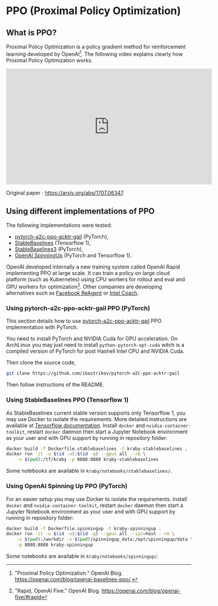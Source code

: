 # PPO (Proximal Policy Optimization)

## What is PPO?

Proximal Policy Optimization is a policy gradient method for reinforcement
learning developed by OpenAI[^PPO_OpenAI].
The following video explains clearly how Proximal Policy Optimization works.

<iframe width="560" height="315" src="https://www.youtube-nocookie.com/embed/5P7I-xPq8u8" frameborder="0" allow="accelerometer; autoplay; encrypted-media; gyroscope; picture-in-picture" allowfullscreen></iframe>

Original paper : <https://arxiv.org/abs/1707.06347>.

## Using different implementations of PPO

The following implementations were tested:

-   [pytorch-a2c-ppo-acktr-gail](https://github.com/ikostrikov/pytorch-a2c-ppo-acktr-gail) (PyTorch),
-   [StableBaselines](https://github.com/hill-a/stable-baselines) (Tensorflow 1),
-   [StableBaselines3](https://github.com/DLR-RM/stable-baselines3) (PyTorch),
-   [OpenAI SpinningUp](https://github.com/openai/spinningup) (PyTorch and Tensorflow 1).

OpenAI developed internally a new training system called OpenAI Rapid
implementing PPO at large scale. It can train a policy on large cloud
platform (such as Kubernetes) using CPU workers for rollout and eval and GPU
workers for optimization[^OpenAI_Rapid].
Other companies are developing alternatives such as
[Facebook ReAgent](https://github.com/facebookresearch/ReAgent)
or [Intel Coach](https://github.com/NervanaSystems/coach).

### Using pytorch-a2c-ppo-acktr-gail PPO (PyTorch)

This section details how to use
[pytorch-a2c-ppo-acktr-gail](https://github.com/ikostrikov/pytorch-a2c-ppo-acktr-gail)
PPO implementation with PyTorch.

You need to install PyTorch and NVIDIA Cuda for GPU acceleration.
On ArchLinux you may just need to install `python-pytorch-opt-cuda`
witch is a compiled version of PyTorch
for post Hashell Intel CPU and NVIDIA Cuda.

Then clone the source code,

```bash
git clone https://github.com/ikostrikov/pytorch-a2c-ppo-acktr-gail
```

Then follow instructions of the README.

### Using StableBaselines PPO (Tensorflow 1)

As StableBaselines current stable version supports only Tensorflow 1,
you may use Docker to isolate the requirements.
More detailed instructions are available at
[Tensorflow documentation](https://www.tensorflow.org/install/docker).
Install `docker` and `nvidia-container-toolkit`,
restart `docker` daemon then start a Jupyter Notebook environment
as your user and with GPU support by running in repository folder:

```bash
docker build -f Dockerfile.stablebaselines -t kraby-stablebaselines .
docker run -it -u $(id -u):$(id -g) --gpus all --rm \
    -v $(pwd):/tf/kraby -p 8888:8888 kraby-stablebaselines
```

Some notebooks are available in `kraby/notebooks/stablebaselines/`.

### Using OpenAI Spinning Up PPO (PyTorch)

For an easier setup you may use Docker to isolate the requirements.
Install `docker` and `nvidia-container-toolkit`,
restart `docker` daemon then start a Jupyter Notebook environment
as your user and with GPU support by running in repository folder:

```bash
docker build -f Dockerfile.spinningup -t kraby-spinningup .
docker run -it -u $(id -u):$(id -g) --gpus all --ipc=host --rm \
    -v $(pwd):/workdir -v $(pwd)/spinningup_data:/opt/spinningup/data \
    -p 8888:8888 kraby-spinningup
```

Some notebooks are available in `kraby/notebooks/spinningup/`.

[^PPO_OpenAI]: "Proximal Policy Optimization." OpenAI Blog. <https://openai.com/blog/openai-baselines-ppo/>.

[^OpenAI_Rapid]: "Rapid, OpenAI Five." OpenAI Blog. <https://openai.com/blog/openai-five/#rapid>
